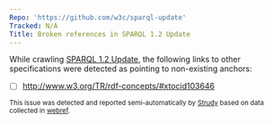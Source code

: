 ```yaml
---
Repo: 'https://github.com/w3c/sparql-update'
Tracked: N/A
Title: Broken references in SPARQL 1.2 Update
---
```


While crawling [SPARQL 1.2 Update](https://w3c.github.io/sparql-update/spec/), the following links to other specifications were detected as pointing to non-existing anchors:
* [ ] http://www.w3.org/TR/rdf-concepts/#xtocid103646

<sub>This issue was detected and reported semi-automatically by [Strudy](https://github.com/w3c/strudy/) based on data collected in [webref](https://github.com/w3c/webref/).</sub>

